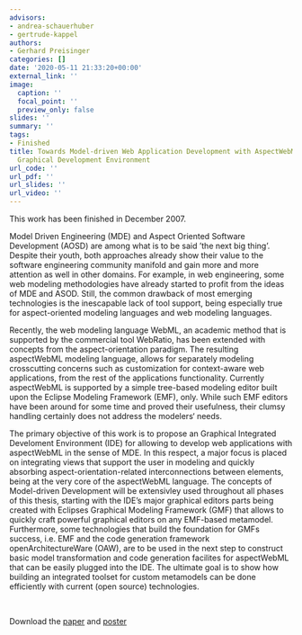```yaml
---
advisors:
- andrea-schauerhuber
- gertrude-kappel
authors:
- Gerhard Preisinger
categories: []
date: '2020-05-11 21:33:20+00:00'
external_link: ''
image:
  caption: ''
  focal_point: ''
  preview_only: false
slides: ''
summary: ''
tags:
- Finished
title: Towards Model-driven Web Application Development with AspectWebML - An Integrated
  Graphical Development Environment
url_code: ''
url_pdf: ''
url_slides: ''
url_video: ''
---
```


This work has been finished in December 2007.

Model Driven Engineering (MDE) and Aspect Oriented Software Development (AOSD) are among what is to be said ’the next big thing’. Despite their youth, both approaches already show their value to the software engineering community manifold and gain more and more attention as well in other domains. For example, in web engineering, some web modeling methodologies have already started to profit from the ideas of MDE and ASOD. Still, the common drawback of most emerging technologies is the inescapable lack of tool support, being especially true for aspect-oriented modeling languages and web modeling languages.

Recently, the web modeling language WebML, an academic method that is supported by the commercial tool WebRatio, has been extended with concepts from the aspect-orientation paradigm. The resulting aspectWebML modeling language, allows for separately modeling crosscutting concerns such as customization for context-aware web applications, from the rest of the applications functionality. Currently aspectWebML is supported by a simple tree-based modeling editor built upon the Eclipse Modeling Framework (EMF), only. While such EMF editors have been around for some time and proved their usefulness, their clumsy handling certainly does not address the modelers‘ needs.

The primary objective of this work is to propose an Graphical Integrated Develoment Environment (IDE) for allowing to develop web applications with aspectWebML in the sense of MDE. In this respect, a major focus is placed on integrating views that support the user in modeling and quickly absorbing aspect-orientation-related interconnections between elements, being at the very core of the aspectWebML language. The concepts of Model-driven Development will be extensivley used throughout all phases of this thesis, starting with the IDE’s major graphical editors parts being created with Eclipses Graphical Modeling Framework (GMF) that allows to quickly craft powerful graphical editors on any EMF-based metamodel. Furthermore, some technologies that build the foundation for GMFs success, i.e. EMF and the code generation framework openArchitectureWare (OAW), are to be used in the next step to construct basic model transformation and code generation facilites for aspectWebML that can be easily plugged into the IDE. The ultimate goal is to show how building an integrated toolset for custom metamodels can be done efficiently with current (open source) technologies.

&nbsp;

 Download the [paper](https://www.big.tuwien.ac.at/app/uploads/2016/10/Preisinger_paper.pdf) and [poster](https://www.big.tuwien.ac.at/app/uploads/2016/10/Preisinger_poster.pdf)